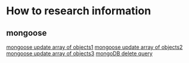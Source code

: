 # How to research information

## mongoose

[mongoose update array of objects1](https://kb.objectrocket.com/mongo-db/using-nodejs-and-mongoose-to-update-array-1205)
[mongoose update array of objects2](https://stackoverflow.com/questions/15691224/mongoose-update-values-in-array-of-objects)
[mongoose update array of objects3](https://stackoverflow.com/questions/14763721/mongoose-delete-array-element-in-document-and-save)
[mongoDB delete query](https://docs.mongodb.com/manual/reference/operator/update/pull/)
